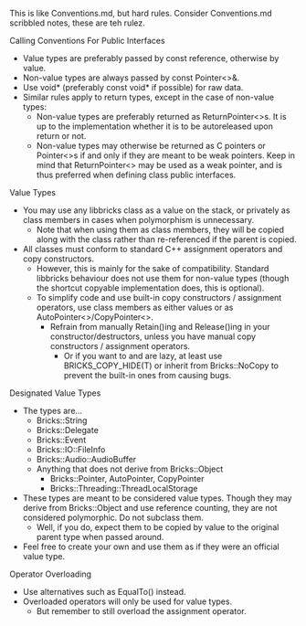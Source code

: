This is like Conventions.md, but hard rules. Consider Conventions.md scribbled notes, these are teh rulez.

Calling Conventions For Public Interfaces
 - Value types are preferably passed by const reference, otherwise by value.
 - Non-value types are always passed by const Pointer<>&.
 - Use void* (preferably const void* if possible) for raw data.
 - Similar rules apply to return types, except in the case of non-value types:
    - Non-value types are preferably returned as ReturnPointer<>s. It is up to the implementation whether it is to be autoreleased upon return or not.
    - Non-value types may otherwise be returned as C pointers or Pointer<>s if and only if they are meant to be weak pointers. Keep in mind that ReturnPointer<> may be used as a weak pointer, and is thus preferred when defining class public interfaces.

Value Types
 - You may use any libbricks class as a value on the stack, or privately as class members in cases when polymorphism is unnecessary.
    - Note that when using them as class members, they will be copied along with the class rather than re-referenced if the parent is copied.
 - All classes must conform to standard C++ assignment operators and copy constructors.
    - However, this is mainly for the sake of compatibility. Standard libbricks behaviour does not use them for non-value types (though the shortcut copyable implementation does, this is optional).
    - To simplify code and use built-in copy constructors / assignment operators, use class members as either values or as AutoPointer<>/CopyPointer<>.
       - Refrain from manually Retain()ing and Release()ing in your constructor/destructors, unless you have manual copy constructors / assignment operators.
          - Or if you want to and are lazy, at least use BRICKS_COPY_HIDE(T) or inherit from Bricks::NoCopy to prevent the built-in ones from causing bugs.

Designated Value Types
 - The types are...
    - Bricks::String
    - Bricks::Delegate
    - Bricks::Event
    - Bricks::IO::FileInfo
    - Bricks::Audio::AudioBuffer<T>
    - Anything that does not derive from Bricks::Object
       - Bricks::Pointer, AutoPointer, CopyPointer
       - Bricks::Threading::ThreadLocalStorage
 - These types are meant to be considered value types. Though they may derive from Bricks::Object and use reference counting, they are not considered polymorphic. Do not subclass them.
    - Well, if you do, expect them to be copied by value to the original parent type when passed around.
 - Feel free to create your own and use them as if they were an official value type.

Operator Overloading
 - Use alternatives such as EqualTo() instead.
 - Overloaded operators will only be used for value types.
    - But remember to still overload the assignment operator.

